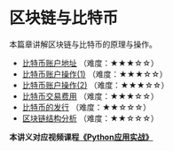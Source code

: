 # 区块链与比特币

本篇章讲解区块链与比特币的原理与操作。

- [比特币账户地址](1.比特币账户地址.md) （难度：★★★☆☆）
- [比特币账户操作(1)](2.比特币账户操作(1).md) （难度：★★★☆☆）
- [比特币账户操作(2)](3.比特币账户操作(2).md) （难度：★★★☆☆）
- [比特币交易费用](4.比特币交易费用.md) （难度：★★★☆☆）
- [比特币的发行](5.比特币的发行.md) （难度：★★☆☆☆）
- [区块链结构分析](6.区块链结构分析.md) （难度：★★☆☆☆）


**本讲义对应视频课程[《Python应用实战》](https://study.163.com/course/courseMain.htm?courseId=1209533804&share=2&shareId=400000000624093)**